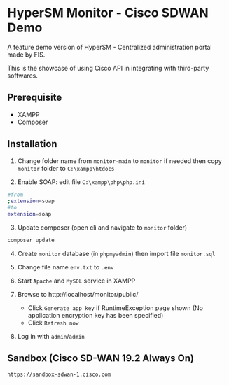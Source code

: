 # HyperSM Monitor - Cisco SDWAN Demo

A feature demo version of HyperSM - Centralized administration portal made by FIS.

This is the showcase of using Cisco API in integrating with third-party softwares.

## Prerequisite

* XAMPP
* Composer

## Installation

1. Change folder name from `monitor-main` to `monitor` if needed then copy `monitor` folder to `C:\xampp\htdocs`

2. Enable SOAP: edit file `C:\xampp\php\php.ini`
```sh
#from
;extension=soap
#to
extension=soap
```

3. Update composer (open cli and navigate to `monitor` folder)
```sh
composer update
```

4. Create `monitor` database (in `phpmyadmin`) then import file `monitor.sql`

5. Change file name `env.txt` to `.env`

6. Start `Apache` and `MySQL` service in XAMPP

7. Browse to http://localhost/monitor/public/
    - Click `Generate app key` if RuntimeException page shown (No application encryption key has been specified)
    - Click `Refresh now`

8. Log in with `admin`/`admin`

## Sandbox (Cisco SD-WAN 19.2 Always On)
    https://sandbox-sdwan-1.cisco.com
